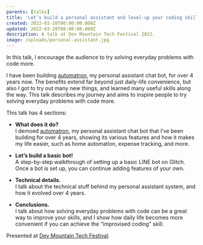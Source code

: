 ```yaml
---
parents: [talks]
title: 'Let’s build a personal assistant and level-up your coding skills!'
created: 2022-03-20T00:00:00.000Z
updated: 2022-03-20T00:00:00.000Z
description: A talk at Dev Mountain Tech Festival 2022.
image: /uploads/personal-assistant.jpg
---
```


In this talk, I encourage the audience to try solving everyday problems with code more.

I have been building [automatron](automatron.html), my personal assistant chat bot, for over 4 years now. The benefits extend far beyond just daily-life convenience, but also I got to try out many new things, and learned many useful skills along the way. This talk describes my journey and aims to inspire people to try solving everyday problems with code more.

<template>
  <YouTube id="IdFX7nwD744" />
</template>

This talk has 4 sections:

- **What does it do?** \
  I demoed [automatron](automatron.html), my personal assistant chat bot that I’ve been building for over 4 years, showing its various features and how it makes my life easier, such as home automation, expense tracking, and more.

- **Let’s build a basic bot!** \
  A step-by-step walkthrough of setting up a basic LINE bot on Glitch. Once a bot is set up, you can continue adding features of your own.

- **Technical details.** \
  I talk about the technical stuff behind my personal assistant system, and how it evolved over 4 years.

- **Conclusions.** \
  I talk about how solving everyday problems with code can be a great way to improve your skills, and I show how daily life becomes more convenient if you can achieve the “improvised coding” skill.

Presented at [Dev Mountain Tech Festival](https://boodabest.com/products/24VCuwnCtj4YVg9cMyVe0Sl9ERi).
